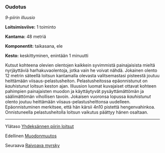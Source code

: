 ### Oudotus

*9-piirin illuusio*

**Loitsimisviive:** 1 toiminto

**Kantama:** 48 metriä

**Komponentit:** taikasana, ele

**Kesto:** keskittyminen, enintään 1 minuutti 

Kutsut kohteena olevien olentojen kaikkein syvimmistä painajaisista mieltä nyrjäyttäviä harhakuvaolentoja, jotka vain he voivat nähdä. Jokainen olento 12 metrin säteellä loitsun kantamalla olevasta valitsemastasi pisteestä joutuu heittämään viisaus-pelastusheiton. Pelastusheitossa epäonnistunut on *kauhistunut* loitsun keston ajan. Illuusion luomat kuvajaiset ottavat kohteen pahimpien painajaisten muodon ja käyttäytyvät pysäyttämättömän ja säälimättömän vihollisen tavoin. Jokaisen vuoronsa lopussa *kauhistunut* olento joutuu heittämään viisaus-pelastusheittonsa uudelleen. Epäonnistuminen merkitsee, että hän kärsii 4n10 pistettä hengenvahinkoa. Onnistuneella pelastusheitolla loitsun vaikutus päättyy hänen osaltaan.

---

Ylätaso [Yhdeksännen piirin loitsut](9_piirin_loitsut)

Edellinen [Muodonmuutos](Muodonmuutos)

Seuraava [Raivoava myrsky](Raivoava_myrsky)

